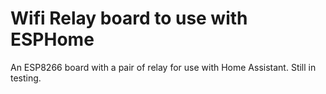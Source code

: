 # Wifi Relay board to use with ESPHome

An ESP8266 board with a pair of relay for use with Home Assistant. Still in testing.

